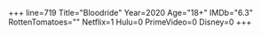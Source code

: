 +++
line=719
Title="Bloodride"
Year=2020
Age="18+"
IMDb="6.3"
RottenTomatoes=""
Netflix=1
Hulu=0
PrimeVideo=0
Disney=0
+++

